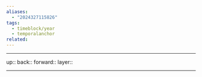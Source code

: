```yaml
---
aliases:
  - "2024327115826"
tags:
  - timeblock/year
  - temporalanchor
related:
---
```




***

up:: 
back:: 
forward:: 
layer:: 

***


